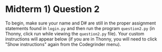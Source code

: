 # Midterm 1) Question 2

To begin, make sure your name and D# are still in the proper assignment
statements found in `login.py` and then run the program `question2.py` (in
Thonny, click run while viewing the `question2.py` file). Your custom
instructions will appear below (if you are in Thonny, you will need to click
"Show instructions" again from the Codegrinder menu).
